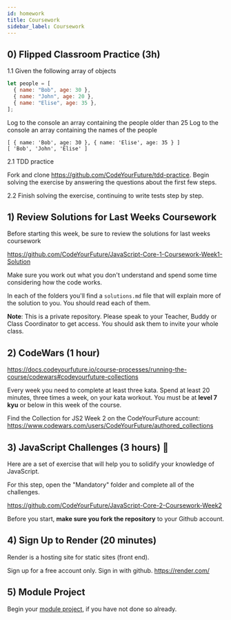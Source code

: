 ```yaml
---
id: homework
title: Coursework
sidebar_label: Coursework
---
```


## 0) Flipped Classroom Practice (3h)

1.1 Given the following array of objects

```js
let people = [
  { name: "Bob", age: 30 },
  { name: "John", age: 20 },
  { name: "Elise", age: 35 },
];
```

Log to the console an array containing the people older than 25
Log to the console an array containing the names of the people

```
[ { name: 'Bob', age: 30 }, { name: 'Elise', age: 35 } ]
[ 'Bob', 'John', 'Elise' ]
```

2.1 TDD practice

Fork and clone https://github.com/CodeYourFuture/tdd-practice. Begin solving the exercise by answering the questions about the first few steps.

2.2 Finish solving the exercise, continuing to write tests step by step.

## 1) Review Solutions for Last Weeks Coursework

Before starting this week, be sure to review the solutions for last weeks coursework

https://github.com/CodeYourFuture/JavaScript-Core-1-Coursework-Week1-Solution

Make sure you work out what you don't understand and spend some time considering how the code works.

In each of the folders you'll find a `solutions.md` file that will explain more of the solution to you. You should read each of them.

**Note**: This is a private repository. Please speak to your Teacher, Buddy or Class Coordinator to get access. You should ask them to invite your whole class.

## 2) CodeWars (1 hour)

https://docs.codeyourfuture.io/course-processes/running-the-course/codewars#codeyourfuture-collections

Every week you need to complete at least three kata. Spend at least 20 minutes, three times a week, on your kata workout. You must be at **level 7 kyu** or below in this week of the course.

Find the Collection for JS2 Week 2 on the CodeYourFuture account: https://www.codewars.com/users/CodeYourFuture/authored_collections

## 3) JavaScript Challenges (3 hours) 🔑

Here are a set of exercise that will help you to solidify your knowledge of JavaScript.

For this step, open the "Mandatory" folder and complete all of the challenges.

https://github.com/CodeYourFuture/JavaScript-Core-2-Coursework-Week2

Before you start, **make sure you fork the repository** to your Github account.

## 4) Sign Up to Render (20 minutes)

Render is a hosting site for static sites (front end).

Sign up for a free account only. Sign in with github.
https://render.com/

## 5) Module Project

Begin your [module project](../module-project), if you have not done so already.
